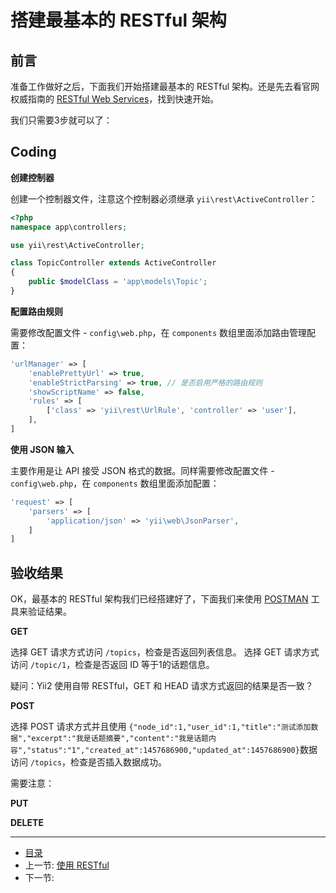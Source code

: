 # 搭建最基本的 RESTful 架构

## 前言

准备工作做好之后，下面我们开始搭建最基本的 RESTful 架构。还是先去看官网权威指南的 [RESTful Web Services](http://www.yiiframework.com/doc-2.0/guide-rest-quick-start.html)，找到快速开始。

我们只需要3步就可以了：

## Coding

**创建控制器**

创建一个控制器文件，注意这个控制器必须继承 `yii\rest\ActiveController`：

```php
<?php
namespace app\controllers;

use yii\rest\ActiveController;

class TopicController extends ActiveController
{
    public $modelClass = 'app\models\Topic';
}
```

**配置路由规则**

需要修改配置文件 - `config\web.php`，在 `components` 数组里面添加路由管理配置：

```php
'urlManager' => [
    'enablePrettyUrl' => true,
    'enableStrictParsing' => true, // 是否启用严格的路由规则
    'showScriptName' => false,
    'rules' => [
        ['class' => 'yii\rest\UrlRule', 'controller' => 'user'],
    ],
]
```

**使用 JSON 输入**

主要作用是让 API 接受 JSON 格式的数据。同样需要修改配置文件 - `config\web.php`，在 `components` 数组里面添加配置：

```php
'request' => [
    'parsers' => [
        'application/json' => 'yii\web\JsonParser',
    ]
]
```

## 验收结果

OK，最基本的 RESTful 架构我们已经搭建好了，下面我们来使用 [POSTMAN](https://www.getpostman.com/) 工具来验证结果。

**GET**

选择 GET 请求方式访问 `/topics`，检查是否返回列表信息。
选择 GET 请求方式访问 `/topic/1`，检查是否返回 ID 等于1的话题信息。

疑问：Yii2 使用自带 RESTful，GET 和 HEAD 请求方式返回的结果是否一致？


**POST**

选择 POST 请求方式并且使用 `{"node_id":1,"user_id":1,"title":"测试添加数据","excerpt":"我是话题摘要","content":"我是话题内容","status":"1","created_at":1457686900,"updated_at":1457686900}`数据访问 `/topics`，检查是否插入数据成功。

需要注意：



**PUT**

**DELETE**



-----------------

- [目录](/SUMMARY.md)
- 上一节: [使用 RESTful](book/02/2.0.md)
- 下一节: [](/book/02/2.2.md)